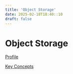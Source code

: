 ```yaml
---
title: 'Object Storage'
date: 2025-02-18T18:40::10
draft: false
---
```


# Object Storage

[Profile](Object%20Storage%20318975266b3349b8a7b275d698427edd/Profile%20cbf742150fbd4ab18f7c13d1e98a6d50.md)

[Key Concepts](Object%20Storage%20318975266b3349b8a7b275d698427edd/Key%20Concepts%20fe501c49af5d4b08805cdbb027df63b4.md)
